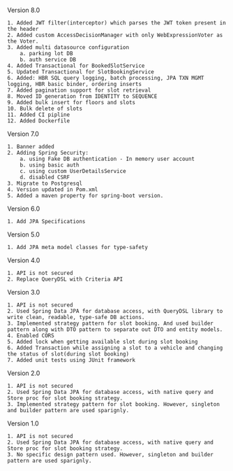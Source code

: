 Version 8.0

    1. Added JWT filter(interceptor) which parses the JWT token present in the header
    2. Added custom AccessDecisionManager with only WebExpressionVoter as the Voter.
    3. Added multi datasource configuration
        a. parking lot DB
        b. auth service DB
    4. Added Transactional for BookedSlotService
    5. Updated Transactional for SlotBookingService
    6. Added: HBR SQL query logging, batch processing, JPA TXN MGMT logging, HBR basic binder, ordering inserts 
    7. Added pagination support for slot retrieval 
    8. Moved ID generation from IDENTITY to SEQUENCE
    9. Added bulk insert for floors and slots
    10. Bulk delete of slots 
    11. Added CI pipline
    12. Added Dockerfile

Version 7.0

    1. Banner added
    2. Adding Spring Security:
        a. using Fake DB authentication - In memory user account
        b. using basic auth
        c. using custom UserDetailsService
        d. disabled CSRF
    3. Migrate to Postgresql
    4. Version updated in Pom.xml
    5. Added a maven property for spring-boot version.

Version 6.0

    1. Add JPA Specifications

Version 5.0

    1. Add JPA meta model classes for type-safety

Version 4.0

    1. API is not secured
    2. Replace QueryDSL with Criteria API

Version 3.0

    1. API is not secured
    2. Used Spring Data JPA for database access, with QueryDSL library to write clean, readable, type-safe DB actions.
    3. Implemented strategy pattern for slot booking. And used builder pattern along with DTO pattern to separate out DTO and entity models.
    4. Enabled CORS
    5. Added lock when getting available slot during slot booking
    6. Added Transaction while assigning a slot to a vehicle and changing the status of slot(during slot booking)
    7. Added unit tests using JUnit framework

Version 2.0

    1. API is not secured
    2. Used Spring Data JPA for database access, with native query and Store proc for slot booking strategy.
    3. Implemented strategy pattern for slot booking. However, singleton and builder pattern are used sparignly.

Version 1.0

    1. API is not secured
    2. Used Spring Data JPA for database access, with native query and Store proc for slot booking strategy.
    3. No specific design pattern used. However, singleton and builder pattern are used sparignly.
